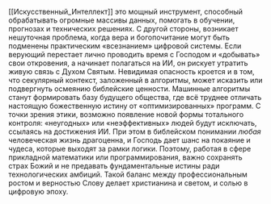 [[Искусственный_Интеллект]] это мощный инструмент, способный обрабатывать огромные массивы данных, помогать в обучении, прогнозах и технических решениях. С другой стороны, возникает нешуточная проблема, когда вера и богопочитание могут быть подменены практическим «всезнанием» цифровой системы. Если верующий перестает лично проводить время с Господом и «добывать» свои откровения, а начинает полагаться на ИИ, он рискует утратить живую связь с Духом Святым. Невидимая опасность кроется и в том, что секулярный контекст, заложенный в алгоритмы, может исказить или подвергнуть осмеянию библейские ценности. Машинные алгоритмы станут формировать базу будущего общества, где всё труднее отличать настоящую божественную истину от «оптимизированных» программ. С точки зрения этики, возможно появление новой формы тотального контроля: «неугодных» или «неэффективных» людей будут исключать, ссылаясь на достижения ИИ. При этом в библейском понимании *любая* человеческая жизнь драгоценна, и Господь дает шанс на покаяние и чудеса, которые выходят за рамки логики. Поэтому, работая в сфере прикладной математики или программирования, важно сохранять страх Божий и не предавать фундаментальные истины ради технологических амбиций. Такой баланс между профессиональным ростом и верностью Слову делает христианина и светом, и солью в цифровую эпоху.